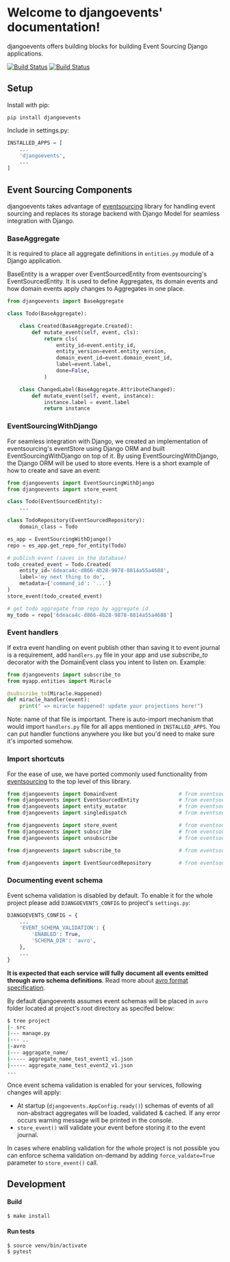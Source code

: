 # Welcome to djangoevents' documentation!
djangoevents offers building blocks for building Event Sourcing Django applications.

[![Build Status](https://travis-ci.org/ApplauseOSS/djangoevents.svg?branch=master)](https://travis-ci.org/ApplauseOSS/djangoevents)
[![Build Status](https://travis-ci.org/ApplauseOSS/djangoevents.svg?branch=devel)](https://travis-ci.org/ApplauseOSS/djangoevents)

## Setup
Install with pip:

```
pip install djangoevents
```

Include in settings.py:
```python
INSTALLED_APPS = [
    ...
    'djangoevents',
    ...
]
```

## Event Sourcing Components
djangoevents takes advantage of [eventsourcing](https://github.com/johnbywater/eventsourcing) library for handling event sourcing and replaces its storage backend with Django Model for seamless integration with Django.

### BaseAggregate
It is required to place all aggregate definitions in `entities.py` module of a Django application.

BaseEntity is a wrapper over EventSourcedEntity from eventsourcing's EventSourcedEntity. It is used to define Aggregates, its domain events and how domain events apply changes to Aggregates in one place.

```python
from djangoevents import BaseAggregate

class Todo(BaseAggregate):

    class Created(BaseAggregate.Created):
        def mutate_event(self, event, cls):
            return cls(
                entity_id=event.entity_id,
                entity_version=event.entity_version,
                domain_event_id=event.domain_event_id,
                label=event.label,
                done=False,
            )

    class ChangedLabel(BaseAggregate.AttributeChanged):
        def mutate_event(self, event, instance):
            instance.label = event.label
            return instance
```


### EventSourcingWithDjango
For seamless integration with Django, we created an implementation of eventsourcing's eventStore using Django ORM and built EventSourcingWithDjango on top of it. By using EventSourcingWithDjango, the Django ORM will be used to store events. Here is a short example of how to create and save an event:
```python
from djangoevents import EventSourcingWithDjango
from djangoevents import store_event

class Todo(EventSourcedEntity):
    ...

class TodoRepository(EventSourcedRepository):
    domain_class = Todo

es_app = EventSourcingWithDjango()
repo = es_app.get_repo_for_entity(Todo)

# publish event (saves in the database)
todo_created_event = Todo.Created(
    entity_id='6deaca4c-d866-4b28-9878-8814a55a4688',
    label='my next thing to do',
    metadata={'command_id': '...'}
)
store_event(todo_created_event)

# get todo aggregate from repo by aggregate id
my_todo = repo['6deaca4c-d866-4b28-9878-8814a55a4688']

```


### Event handlers

If extra event handling on event publish other than saving it to event journal is a requirement, add `handlers.py` file in your app and use _subscribe_to_ decorator with the DomainEvent class you intent to listen on. Example:


```python
from djangoevents import subscribe_to
from myapp.entities import Miracle

@subscribe_to(Miracle.Happened)
def miracle_handler(event):
    print(" => miracle happened! update your projections here!")
```


Note: name of that file is important. There is auto-import mechanism that would import
`handlers.py` file for all apps mentioned in `INSTALLED_APPS`. You can put handler
functions anywhere you like but you'd need to make sure it's imported somehow.

### Import shortcuts
For the ease of use, we have ported commonly used functionality from [eventsourcing](https://github.com/johnbywater/eventsourcing) to the top level of this library.

```python
from djangoevents import DomainEvent                    # from eventsourcing.domain.model.entity import DomainEvent
from djangoevents import EventSourcedEntity             # from eventsourcing.domain.model.entity import EventSourcedEntity
from djangoevents import entity_mutator                 # from eventsourcing.domain.model.entity import entity_mutator
from djangoevents import singledispatch                 # from eventsourcing.domain.model.entity import singledispatch

from djangoevents import store_event                    # from eventsourcing.domain.model.events import publish
from djangoevents import subscribe                      # from eventsourcing.domain.model.events import subscribe
from djangoevents import unsubscribe                    # from eventsourcing.domain.model.events import unsubscribe

from djangoevents import subscribe_to                   # from eventsourcing.domain.model.decorators import subscribe_to

from djangoevents import EventSourcedRepository         # from eventsourcing.infrastructure.event_sourced_repo import EventSourcedRepository
```

### Documenting event schema

Event schema validation is disabled by default. To enable it for the whole project please add `DJANGOEVENTS_CONFIG` to project's `settings.py`:

```python
DJANGOEVENTS_CONFIG = {
    ...
    'EVENT_SCHEMA_VALIDATION': {
        'ENABLED': True,
        'SCHEMA_DIR': 'avro',
    },
    ...
}

```

**It is expected that each service will fully document all events emitted through avro schema definitions**. Read more about [avro format specification](https://avro.apache.org/docs/1.7.7/spec.html).

By default djangoevents assumes event schemas will be placed in `avro` folder located at project's root directory as specifed below:

```bash
$ tree project
|- src
|--- manage.py
|--- ..
|-avro
|--- aggragate_name/
|----- aggregate_name_test_event1_v1.json
|----- aggregate_name_test_event2_v1.json
...
```

Once event schema validation is enabled for your services, following changes will apply:
  * At startup (`djangoevents.AppConfig.ready()`) schemas of events of all non-abstract aggregates will be loaded, validated & cached. If any error occurs warning message will be printed in the console.
  * `store_event()` will validate your event before storing it to the event journal.

In cases where enabling validation for the whole project is not possible you can enforce schema validation on-demand by adding `force_valdate=True` parameter to `store_event()` call.

## Development
#### Build
    $ make install
#### Run tests
    $ source venv/bin/activate
    $ pytest
